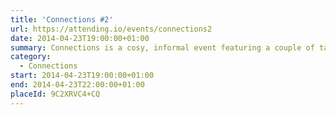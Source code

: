 ```yaml
---
title: 'Connections #2'
url: https://attending.io/events/connections2
date: 2014-04-23T19:00:00+01:00
summary: Connections is a cosy, informal event featuring a couple of tangentially–related thinky–thinky talks about culture, technology, science… just about anything really. Then we have a chat. And yes, the name is a tiny nod to our favourite science historian.
category:
  - Connections
start: 2014-04-23T19:00:00+01:00
end: 2014-04-23T22:00:00+01:00
placeId: 9C2XRVC4+CQ
---
```

